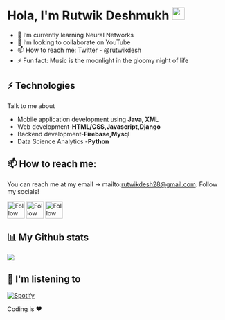 # Hola, I'm Rutwik Deshmukh <img src="https://github.com/TheDudeThatCode/TheDudeThatCode/blob/master/Assets/Hi.gif" width="29px"> 

<!-- - 🔭 I’m currently working on Real Time Network Intrusion Detection System Using Artificial Neural Network In Data Mining -->
- 🌱 I’m currently learning Neural Networks
- 👯 I’m looking to collaborate on YouTube
- 📫 How to reach me: Twitter - @rutwikdesh
- ⚡ Fun fact: Music is the moonlight in the gloomy night of life

## ⚡ Technologies
Talk to me about
- Mobile application development using **Java, XML**
- Web development-**HTML/CSS,Javascript,Django**
- Backend development-**Firebase,Mysql**
- Data Science Analytics -**Python**


## 📫 How to reach me:
You can reach me at my email -> mailto:rutwikdesh28@gmail.com. 
Follow my socials!

[<img src="https://raw.githubusercontent.com/Raymo111/Raymo111/master/socials/linkedin.png" height="40em" align="center" alt="Follow Rutwik on LinkedIn" title="Follow Rutwik on LinkedIn"/>](https://linkedin.com/in/rutwik-deshmukh)
[<img src="https://raw.githubusercontent.com/Raymo111/Raymo111/master/socials/twitter.svg" height="40em" align="center" alt="Follow Rutwik on Twitter" title="Follow Rutwik on Twitter"/>](https://twitter.com/rutwikdesh)
[<img src="https://raw.githubusercontent.com/Raymo111/Raymo111/master/socials/instagram.svg" height="40em" align="center" alt="Follow Rutwik on Instagram" title="Follow Rutwik on Instagram"/>](https://instagram.com/rutwik_deshmukh)


## 📊 My Github stats

<img src="https://github-readme-stats.vercel.app/api?username=rutwikdesh&&show_icons=true&title_color=ffffff&icon_color=bb2acf&text_color=daf7dc&bg_color=151515">


## 🎵 I'm listening to

[![Spotify](https://spotify-now-playing-ten-delta.vercel.app/api/spotify)](https://open.spotify.com/user/31z353cugxqp5orqjvo46vxx7zne)

Coding is ❤️
